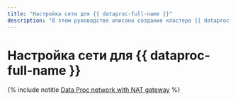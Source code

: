 ```yaml
---
title: "Настройка сети для {{ dataproc-full-name }}"
description: "В этом руководстве описано создание кластера {{ dataproc-name }} с настройкой подсетей и NAT-шлюза."
---
```


# Настройка сети для {{ dataproc-full-name }}

{% include notitle [Data Proc network with NAT gateway](../../_tutorials/routing/data-proc-nat-gateway.md) %}

